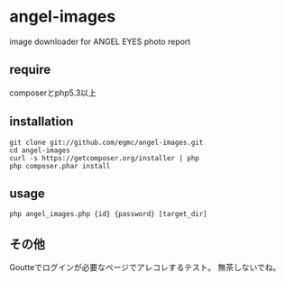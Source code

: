 angel-images
============

image downloader for ANGEL EYES photo report

## require

composerとphp5.3以上

## installation

```
git clone git://github.com/egmc/angel-images.git
cd angel-images
curl -s https://getcomposer.org/installer | php
php composer.phar install
```

## usage
```
php angel_images.php {id} {password} [target_dir]
```

## その他

Goutteでログインが必要なページでアレコレするテスト。 
無茶しないでね。

